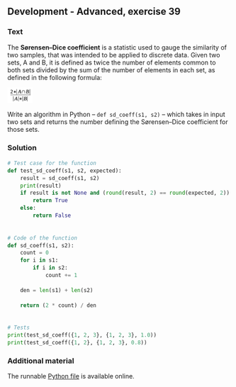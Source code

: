## Development - Advanced, exercise 39

### Text
The **Sørensen–Dice coefficient** is a statistic used to gauge the similarity of two samples, that was intended to be applied to discrete data. Given two sets, A and B, it is defined as twice the number of elements common to both sets divided by the sum of the number of elements in each set, as defined in the following formula:

<img src="img/sd.png" alt="Sørensen–Dice coefficient" style="max-height:35px;" />

Write an algorithm in Python – `def sd_coeff(s1, s2)` – which takes in input two sets and returns the number defining the Sørensen–Dice coefficient for those sets.


### Solution
```python
# Test case for the function
def test_sd_coeff(s1, s2, expected):
    result = sd_coeff(s1, s2)
    print(result)
    if result is not None and (round(result, 2) == round(expected, 2)):
        return True
    else:
        return False


# Code of the function
def sd_coeff(s1, s2):
    count = 0
    for i in s1:
        if i in s2:
            count += 1
    
    den = len(s1) + len(s2)

    return (2 * count) / den
    
            
# Tests
print(test_sd_coeff({1, 2, 3}, {1, 2, 3}, 1.0))
print(test_sd_coeff({1, 2}, {1, 2, 3}, 0.8))
``` 

### Additional material
The runnable [Python file](exercise_39.py) is available online.
